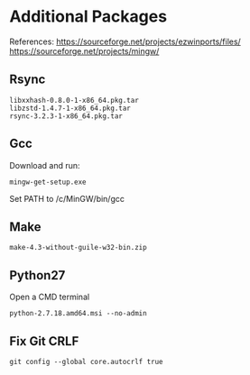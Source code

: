# Additional Packages

References:
https://sourceforge.net/projects/ezwinports/files/
https://sourceforge.net/projects/mingw/

## Rsync
```
libxxhash-0.8.0-1-x86_64.pkg.tar
libzstd-1.4.7-1-x86_64.pkg.tar
rsync-3.2.3-1-x86_64.pkg.tar
```

## Gcc

Download and run:
```
mingw-get-setup.exe
```

Set PATH to /c/MinGW/bin/gcc

## Make
```
make-4.3-without-guile-w32-bin.zip
```

## Python27

Open a CMD terminal
```
python-2.7.18.amd64.msi --no-admin
```

## Fix Git CRLF
```
git config --global core.autocrlf true
```
